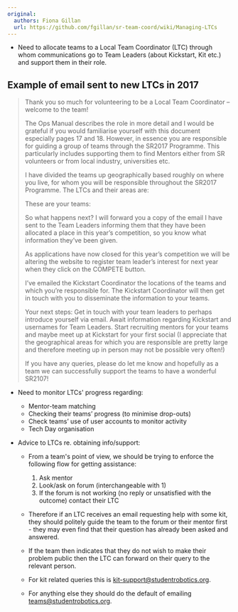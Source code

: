 ```yaml
---
original:
  authors: Fiona Gillan
  url: https://github.com/fgillan/sr-team-coord/wiki/Managing-LTCs
---
```

* Need to allocate teams to a Local Team Coordinator (LTC) through whom communications go to Team Leaders (about Kickstart, Kit etc.) and support them in their role.

## Example of email sent to new LTCs in 2017

> Thank you so much for volunteering to be a Local Team Coordinator – welcome to the team!
>
> The Ops Manual describes the role in more detail and I would be grateful if you would familiarise yourself with this document especially pages 17 and 18.  However, in essence you are responsible for guiding a group of teams through the SR2017 Programme.  This particularly includes supporting them to find Mentors either from SR volunteers or from local industry, universities etc.
>
> I have divided the teams up geographically based roughly on where you live, for whom you will be responsible throughout the SR2017 Programme.
> The LTCs and their areas are:
>
> These are your teams:
>
> So what happens next?
> I will forward you a copy of the email I have sent to the Team Leaders informing them that they have been allocated a place in this year’s competition, so you know what information they’ve been given.
>
> As applications have now closed for this year’s competition we will be altering the website to register team leader’s interest for next year when they click on the COMPETE button.
>
> I’ve emailed the Kickstart Coordinator  the locations of the teams and which you’re responsible for.  The Kickstart Coordinator will then get in touch with you to disseminate the information to your teams.
>
> Your next steps:
> Get in touch with your team leaders to perhaps introduce yourself via email.
> Await information regarding Kickstart and usernames for Team Leaders.
> Start recruiting mentors for your teams and maybe meet up at Kickstart for your first social (I appreciate that the geographical areas for which you are responsible are pretty large and therefore meeting up in person may not be possible very often!)
>
> If you have any queries, please do let me know and hopefully as a team we can successfully support the teams to have a wonderful SR2107!

* Need to monitor LTCs' progress regarding:
    * Mentor-team matching
    * Checking their teams’ progress (to minimise drop-outs)
    * Check teams’ use of user accounts to monitor activity
    * Tech Day organisation

* Advice to LTCs re. obtaining info/support:

    * From a team's point of view, we should be trying to enforce the following flow for getting assistance:

        1. Ask mentor
        2. Look/ask on forum (interchangeable with 1)
        3. If the forum is not working (no reply or unsatisfied with the outcome) contact their LTC

    * Therefore if an LTC receives an email requesting help with some kit, they should politely guide the team to the forum or their mentor first - they may even find that their question has already been asked and answered.
    * If the team then indicates that they do not wish to make their problem public then the LTC can forward on their query to the relevant person.
    * For kit related queries this is kit-support@studentrobotics.org.
    * For anything else they should do the default of emailing teams@studentrobotics.org.
